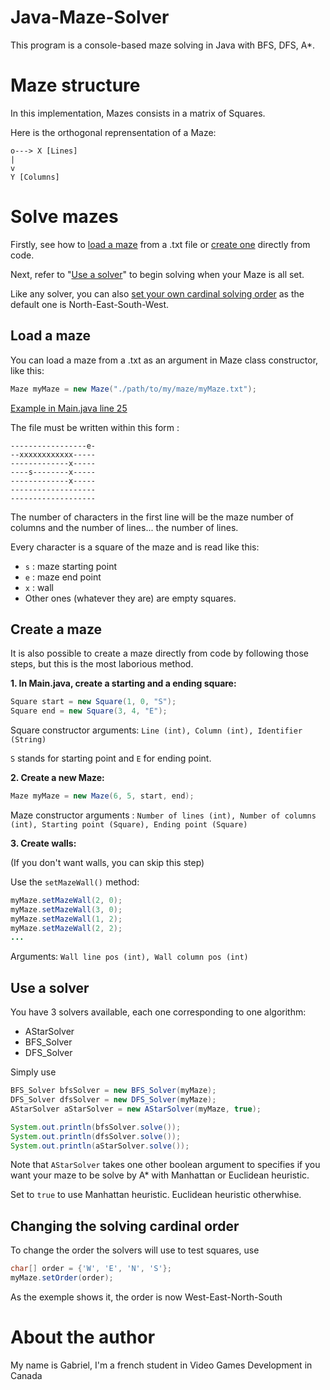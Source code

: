 # Java-Maze-Solver
This program is a console-based maze solving in Java with BFS, DFS, A*.




Maze structure
======
In this implementation, Mazes consists in a matrix of Squares.

Here is the orthogonal reprensentation of a Maze:
```
o---> X [Lines]
|
v
Y [Columns]
```




Solve mazes
======

Firstly, see how to [load a maze](#load-a-maze) from a .txt file or [create one](#create-a-maze) directly from code.

Next, refer to "[Use a solver](#use-a-solver)" to begin solving when your Maze is all set.

Like any solver, you can also [set your own cardinal solving order](#changing-the-solving-cardinal-order) as the default one is North-East-South-West.




Load a maze
------
You can load a maze from a .txt as an argument in Maze class constructor, like this:

```Java
Maze myMaze = new Maze("./path/to/my/maze/myMaze.txt");
```
[Example in Main.java line 25][1]

The file must be written within this form :

```
-----------------e-
--xxxxxxxxxxxx-----
-------------x-----
----s--------x-----
-------------x-----
-------------------
-------------------
```
The number of characters in the first line will be the maze number of columns and the number of lines... the number of lines.

Every character is a square of the maze and is read like this:
* `s` : maze starting point
* `e` : maze end point
* `x` : wall
* Other ones (whatever they are) are empty squares.





Create a maze
------
It is also possible to create a maze directly from code by following those steps, but this is the most laborious method.

__1. In Main.java, create a starting and a ending square:__
```Java
Square start = new Square(1, 0, "S");
Square end = new Square(3, 4, "E");
```
Square constructor arguments: `Line (int), Column (int), Identifier (String)`

`S` stands for starting point and `E` for ending point.

__2. Create a new Maze:__
```Java
Maze myMaze = new Maze(6, 5, start, end);
```
Maze constructor arguments : `Number of lines (int), Number of columns (int), Starting point (Square), Ending point (Square)`

__3. Create walls:__

(If you don't want walls, you can skip this step)

Use the `setMazeWall()` method:
```Java
myMaze.setMazeWall(2, 0);
myMaze.setMazeWall(3, 0);
myMaze.setMazeWall(1, 2);
myMaze.setMazeWall(2, 2);
...
```
Arguments: `Wall line pos (int), Wall column pos (int)`





Use a solver
------
You have 3 solvers available, each one corresponding to one algorithm:
* AStarSolver
* BFS_Solver
* DFS_Solver

Simply use
```Java
BFS_Solver bfsSolver = new BFS_Solver(myMaze);
DFS_Solver dfsSolver = new DFS_Solver(myMaze);
AStarSolver aStarSolver = new AStarSolver(myMaze, true);

System.out.println(bfsSolver.solve());
System.out.println(dfsSolver.solve());
System.out.println(aStarSolver.solve());
```

Note that `AStarSolver` takes one other boolean argument to specifies if you want your maze to be solve by A* with Manhattan or Euclidean heuristic.

Set to `true` to use Manhattan heuristic. Euclidean heuristic otherwhise.




Changing the solving cardinal order
------
To change the order the solvers will use to test squares, use
```Java
char[] order = {'W', 'E', 'N', 'S'};
myMaze.setOrder(order);
```
As the exemple shows it, the order is now West-East-North-South




About the author
======
My name is Gabriel, I'm a french student in Video Games Development in Canada



[1]:https://github.com/Gaderr/Maze_solver/blob/a6ac782c316adee15d8029a12531a7fcd5f659ef/src/Main.java#L25
